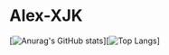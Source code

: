 # Alex-XJK

[![Anurag's GitHub stats](https://github-readme-stats.vercel.app/api?username=Alex-XJK&theme=cobalt)][![Top Langs](https://github-readme-stats.vercel.app/api/top-langs/?username=Alex-XJK&theme=cobalt)]


<!--
Here are some ideas to get you started:

- 🔭 I’m currently working on ...
- 🌱 I’m currently learning ...
- 👯 I’m looking to collaborate on ...
- 🤔 I’m looking for help with ...
- 💬 Ask me about ...
- 📫 How to reach me: ...
- 😄 Pronouns: ...
- ⚡ Fun fact: ...
-->
